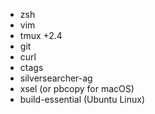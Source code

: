 - zsh
- vim
- tmux +2.4
- git
- curl
- ctags
- silversearcher-ag
- xsel (or pbcopy for macOS)
- build-essential (Ubuntu Linux)
